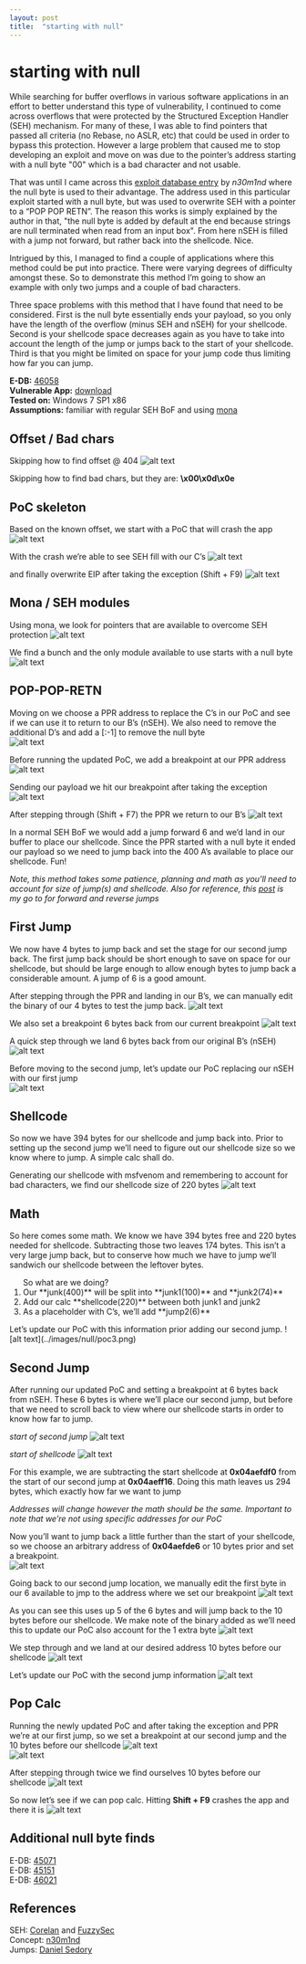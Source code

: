 ```yaml
---
layout: post
title:  "starting with null"
---
```


# starting with null

While searching for buffer overflows in various software applications in an effort to better understand this type of vulnerability, I continued to come across overflows that were protected by the Structured Exception Handler (SEH) mechanism.  For many of these, I was able to find pointers that passed all criteria (no Rebase, no ASLR, etc) that could be used in order to bypass this protection.  However a large problem that caused me to stop developing an exploit and move on was due to the pointer’s address starting with a null byte "00" which is a bad character and not usable.

That was until I came across this [exploit database entry](https://www.exploit-db.com/exploits/40630) by *n30m1nd* where the null byte is used to their advantage.  The address used in this particular exploit started with a null byte, but was used to overwrite SEH with a pointer to a “POP POP RETN”.  The reason this works is simply explained by the author in that, "the null byte is added by default at the end because strings are null terminated when read from an input box".  From here nSEH is filled with a jump not forward, but rather back into the shellcode.  Nice. 

Intrigued by this, I managed to find a couple of applications where this method could be put into practice. There were varying degrees of difficulty amongst these. So to demonstrate this method I’m going to show an example with only two jumps and a couple of bad characters. 

Three space problems with this method that I have found that need to be considered.  First is  the null byte essentially ends your payload, so you only have the length of the overflow (minus SEH and nSEH) for your shellcode.  Second is your shellcode space decreases again as you have to take into account the length of the jump or jumps back to the start of your shellcode.  Third is that you might be limited on space for your jump code thus limiting how far you can jump.

**E-DB:** [46058](https://www.exploit-db.com/exploits/46058)<br>
**Vulnerable App:** [download](https://www.exploit-db.com/apps/6875ea0357dab3ea57d8af67cf67ad83-tsmanager_setup_3.1.0.238.exe)<br>
**Tested on:** Windows 7 SP1 x86<br>
**Assumptions:** familiar with regular SEH BoF and using [mona](https://github.com/corelan/mona)

## Offset / Bad chars
Skipping how to find offset @ 404
	![alt text](../images/null/pattern-offset.png)

Skipping how to find bad chars, but they are:
	**\x00\x0d\x0e**

## PoC skeleton
Based on the known offset, we start with a PoC that will crash the app
![alt text](../images/null/poc-crash.png)

With the crash we’re able to see SEH fill with our C’s 
![alt text](../images/null/nseh-seh.png)

and finally overwrite EIP after taking the exception (Shift + F9)
![alt text](../images/null/eip.png)

## Mona / SEH modules
Using mona, we look for pointers that are available to overcome SEH protection
![alt text](../images/null/mona-seh.png)

We find a bunch and the only module available to use starts with a null byte
![alt text](../images/null/mona-modules.png)

## POP-POP-RETN
Moving on we choose a PPR address to replace the C’s in our PoC and see if we can use it to return to our B’s (nSEH). We also need to remove the additional D’s and add a [:-1] to remove the null byte<br>
![alt text](../images/null/poc1.png)

Before running the updated PoC, we add a breakpoint at our PPR address
![alt text](../images/null/poc1-1.png)

Sending our payload we hit our breakpoint after taking the exception 
![alt text](../images/null/poc1-2.png)

After stepping through (Shift + F7) the PPR we return to our B’s
![alt text](../images/null/poc1-3.png)

In a normal SEH BoF we would add a jump forward 6 and we’d land in our buffer to place our shellcode.  Since the PPR started with a null byte it ended our payload so we need to jump back into the 400 A’s available to place our shellcode.  Fun!

*Note, this method takes some patience, planning and math as you’ll need to account for size of jump(s) and shellcode.  Also for reference, this [post](https://thestarman.pcministry.com/asm/2bytejumps.htm) is my go to for forward and reverse jumps*

## First Jump
We now have 4 bytes to jump back and set the stage for our second jump back.  The first jump back should be short enough to save on space for our shellcode, but should be large enough to allow enough bytes to jump back a considerable amount.  A jump of 6 is a good amount.

After stepping through the PPR and landing in our B’s, we can manually edit the binary of our 4 bytes to test the jump back. 
![alt text](../images/null/poc2-1.png)

We also set a breakpoint 6 bytes back from our current breakpoint
![alt text](../images/null/poc2-2.png)

A quick step through we land 6 bytes back from our original B’s (nSEH)
![alt text](../images/null/poc2-3.png)

Before moving to the second jump, let’s update our PoC replacing our nSEH with our first jump<br>
![alt text](../images/null/poc2.png)

## Shellcode
So now we have 394 bytes for our shellcode and jump back into.  Prior to setting up the second jump we’ll need to figure out our shellcode size so we know where to jump. A simple calc shall do.

Generating our shellcode with msfvenom and remembering to account for bad characters, we find our shellcode size of 220 bytes
![alt text](../images/null/calc.png)

## Math
So here comes some math.  We know we have 394 bytes free and 220 bytes needed for shellcode.  Subtracting those two leaves 174 bytes.  This isn’t a very large jump back, but to conserve how much we have to jump we’ll sandwich our shellcode between the leftover bytes.

<ol>So what are we doing?<br>
<li>Our **junk(400)** will be split into **junk1(100)** and **junk2(74)**<br></li>
<li>Add our calc **shellcode(220)** between both junk1 and junk2<br></li>
<li>As a placeholder with C’s, we’ll add **jump2(6)** <br></li>
</ol>
Let’s update our PoC with this information prior adding our second jump. 
![alt text](../images/null/poc3.png)

## Second Jump
After running our updated PoC and setting a breakpoint at 6 bytes back from nSEH.  These 6 bytes is where we’ll place our second jump, but before that we need to scroll back to view where our shellcode starts in order to know how far to jump.

*start of second jump*
![alt text](../images/null/poc3-1.png)

*start of shellcode*
![alt text](../images/null/poc3-2.png)

For this example, we are subtracting the start shellcode at **0x04aefdf0** from the start of our second jump at **0x04aeff16**.  Doing this math leaves us 294 bytes, which exactly how far we want to jump
	
*Addresses will change however the math should be the same. Important to note that we’re not using specific addresses for our PoC*

Now you’ll want to jump back a little further than the start of your shellcode, so we choose an arbitrary address of **0x04aefde6** or 10 bytes prior and set a breakpoint.  
![alt text](../images/null/poc3-3.png)

Going back to our second jump location, we manually edit the first byte in our 6 available to jmp to the address where we set our breakpoint 
![alt text](../images/null/poc3-4.png)

As you can see this uses up 5 of the 6 bytes and will jump back to the 10 bytes before our shellcode.  We make note of the binary added as we’ll need this to update our PoC also account for the 1 extra byte
![alt text](../images/null/poc3-5.png)

We step through and we land at our desired address 10 bytes before our shellcode
![alt text](../images/null/poc3-6.png)

Let’s update our PoC with the second jump information
![alt text](../images/null/poc4.png)

## Pop Calc
Running the newly updated PoC and after taking the exception and PPR we’re at our first jump, so we set a breakpoint at our second jump and the 10 bytes before our shellcode
![alt text](../images/null/poc4-1a.png)<br>
![alt text](../images/null/poc4-1b.png)

After stepping through twice we find ourselves 10 bytes before our shellcode
![alt text](../images/null/poc4-2.png)

So now let’s see if we can pop calc. Hitting **Shift + F9** crashes the app and there it is
![alt text](../images/null/poc4-3.png)

## Additional null byte finds
E-DB: [45071](https://www.exploit-db.com/exploits/45071)<br>
E-DB: [45151](https://www.exploit-db.com/exploits/45151)<br>
E-DB: [46021](https://www.exploit-db.com/exploits/46021)

## References
SEH: [Corelan](https://www.corelan.be/index.php/2009/07/25/writing-buffer-overflow-exploits-a-quick-and-basic-tutorial-part-3-seh/) and [FuzzySec](http://fuzzysecurity.com/tutorials/expDev/3.html)<br>
Concept: [n30m1nd](https://www.exploit-db.com/exploits/40630) <br>
Jumps: [Daniel Sedory](https://thestarman.pcministry.com/asm/2bytejumps.htm)

